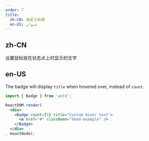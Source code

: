 ```yaml
---
order: 7
title:
  zh-CN: 自定义标题
  en-US: عنوان
---
```


## zh-CN

设置鼠标放在状态点上时显示的文字

## en-US

The badge will display `title` when hovered over, instead of `count`.

````jsx
import { Badge } from 'antd';

ReactDOM.render(
  <div>
    <Badge count={5} title="Custom hover text">
      <a href="#" className="head-example" />
    </Badge>
  </div>
, mountNode);
````

<style>
.ant-badge:not(.ant-badge-status) {
  margin-right: 20px;
}
.head-example {
  width: 42px;
  height: 42px;
  border-radius: 4px;
  background: #eee;
  display: inline-block;
}
</style>
